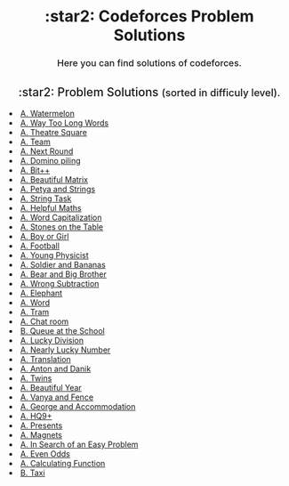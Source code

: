 <h1 align="center"> :star2: Codeforces Problem Solutions </h1>
<h3 align="center" style="font-weight:500;">Here you can find solutions of codeforces.</h3>

<h2 align="center" style="font-weight:500;"> :star2: Problem Solutions <span align="center" style="font-size:18px">(sorted in difficuly level).</span></h2>
<li><a href="https://codeforces.com/contest/4/submission/115842242">A. Watermelon </a></li>
<li><a href="https://codeforces.com/contest/71/submission/115500599">A. Way Too Long Words </a></li>
<li><a href="https://codeforces.com/contest/1/submission/122630014">A. Theatre Square </a></li>
<li><a href="https://codeforces.com/contest/231/submission/115686675">A. Team </a></li>
<li><a href="https://codeforces.com/contest/158/submission/115843098">A. Next Round </a></li>
<li><a href="https://codeforces.com/contest/50/submission/116319915">A. Domino piling </a></li>
<li><a href="https://codeforces.com/contest/282/submission/115907992">A. Bit++ </a></li>
<li><a href="https://codeforces.com/contest/263/submission/121174070">A. Beautiful Matrix </a></li>
<li><a href="https://codeforces.com/contest/112/submission/115909090">A. Petya and Strings </a></li>
<li><a href="https://codeforces.com/contest/118/submission/115907240">A. String Task </a></li>
<li><a href="https://codeforces.com/contest/339/submission/115912593">A. Helpful Maths </a></li>
<li><a href="https://codeforces.com/contest/281/submission/118787179">A. Word Capitalization </a></li>
<li><a href="https://codeforces.com/contest/266/submission/115914248">A. Stones on the Table </a></li>
<li><a href="https://codeforces.com/contest/236/submission/115961335">A. Boy or Girl </a></li>
<li><a href="https://codeforces.com/contest/96/submission/116003832">A. Football </a></li>
<li><a href="https://codeforces.com/contest/69/submission/116002791">A. Young Physicist </a></li>
<li><a href="https://codeforces.com/contest/546/submission/116006570">A. Soldier and Bananas </a></li>
<li><a href="https://codeforces.com/contest/791/submission/116010348">A. Bear and Big Brother </a></li>
<li><a href="https://codeforces.com/contest/977/submission/116010856">A. Wrong Subtraction </a></li>
<li><a href="https://codeforces.com/contest/617/submission/116017568">A. Elephant </a></li>
<li><a href="https://codeforces.com/contest/59/submission/116072748">A. Word </a></li>
<li><a href="https://codeforces.com/contest/116/submission/116019415">A. Tram </a></li>
<li><a href="https://codeforces.com/contest/58/submission/117163539">A. Chat room </a></li>
<li><a href="https://codeforces.com/contest/266/submission/123078043">B. Queue at the School </a></li>
<li><a href="https://codeforces.com/contest/122/submission/116075447">A. Lucky Division </a></li>
<li><a href="https://codeforces.com/contest/110/submission/116128696">A. Nearly Lucky Number </a></li>
<li><a href="https://codeforces.com/contest/41/submission/116452227">A. Translation </a></li>
<li><a href="https://codeforces.com/contest/734/submission/116473351">A. Anton and Danik </a></li>
<li><a href="https://codeforces.com/contest/160/submission/117421513">A. Twins </a></li>
<li><a href="https://codeforces.com/contest/271/submission/116931751">A. Beautiful Year </a></li>
<li><a href="https://codeforces.com/contest/677/submission/116537006">A. Vanya and Fence </a></li>
<li><a href="https://codeforces.com/contest/467/submission/116538342">A. George and Accommodation </a></li>
<li><a href="https://codeforces.com/contest/133/submission/116537524">A. HQ9+ </a></li>
<li><a href="https://codeforces.com/contest/136/submission/116543449">A. Presents </a></li>
<li><a href="https://codeforces.com/contest/344/submission/118076373">A. Magnets </a></li>
<li><a href="https://codeforces.com/contest/1030/submission/116592039">A. In Search of an Easy Problem </a></li>
<li><a href="https://codeforces.com/contest/318/submission/116588481">A. Even Odds </a></li>
<li><a href="https://codeforces.com/contest/486/submission/117115952">A. Calculating Function </a></li>
<li><a href="https://codeforces.com/contest/158/submission/118252546">B. Taxi </li>
